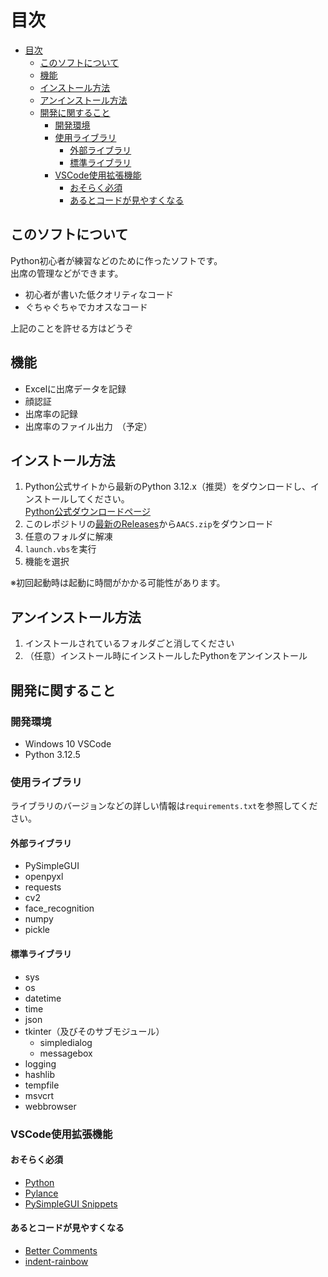 # 目次

- [目次](#目次)
  - [このソフトについて](#このソフトについて)
  - [機能](#機能)
  - [インストール方法](#インストール方法)
  - [アンインストール方法](#アンインストール方法)
  - [開発に関すること](#開発に関すること)
    - [開発環境](#開発環境)
    - [使用ライブラリ](#使用ライブラリ)
      - [外部ライブラリ](#外部ライブラリ)
      - [標準ライブラリ](#標準ライブラリ)
    - [VSCode使用拡張機能](#vscode使用拡張機能)
      - [おそらく必須](#おそらく必須)
      - [あるとコードが見やすくなる](#あるとコードが見やすくなる)

## このソフトについて

Python初心者が練習などのために作ったソフトです。  
出席の管理などができます。

- 初心者が書いた低クオリティなコード
- ぐちゃぐちゃでカオスなコード

上記のことを許せる方はどうぞ

## 機能

- Excelに出席データを記録
- 顔認証
- 出席率の記録
- 出席率のファイル出力　（予定）

## インストール方法

1. Python公式サイトから最新のPython 3.12.x（推奨）をダウンロードし、インストールしてください。  
   [Python公式ダウンロードページ](https://www.python.org/downloads/)
2. このレポジトリの[最新のReleases](https://github.com/mikannohako/AACS-Automatic-Attendance-Confirmation-System/releases/latest)から`AACS.zip`をダウンロード
3. 任意のフォルダに解凍
4. `launch.vbs`を実行
5. 機能を選択

※初回起動時は起動に時間がかかる可能性があります。

## アンインストール方法

1. インストールされているフォルダごと消してください
2. （任意）インストール時にインストールしたPythonをアンインストール

## 開発に関すること

### 開発環境

- Windows 10 VSCode
- Python 3.12.5

### 使用ライブラリ

ライブラリのバージョンなどの詳しい情報は`requirements.txt`を参照してください。

#### 外部ライブラリ

- PySimpleGUI
- openpyxl
- requests
- cv2
- face_recognition
- numpy
- pickle

#### 標準ライブラリ

- sys
- os
- datetime
- time
- json
- tkinter（及びそのサブモジュール）
  - simpledialog
  - messagebox
- logging
- hashlib
- tempfile
- msvcrt
- webbrowser

### VSCode使用拡張機能

#### おそらく必須

- [Python](https://marketplace.visualstudio.com/items?itemName=ms-python.python)
- [Pylance](https://marketplace.visualstudio.com/items?itemName=ms-python.vscode-pylance)
- [PySimpleGUI Snippets](https://marketplace.visualstudio.com/items?itemName=Acezx.pysimplegui-snippets)

#### あるとコードが見やすくなる

- [Better Comments](https://marketplace.visualstudio.com/items?itemName=aaron-bond.better-comments)
- [indent-rainbow](https://marketplace.visualstudio.com/items?itemName=oderwat.indent-rainbow)
